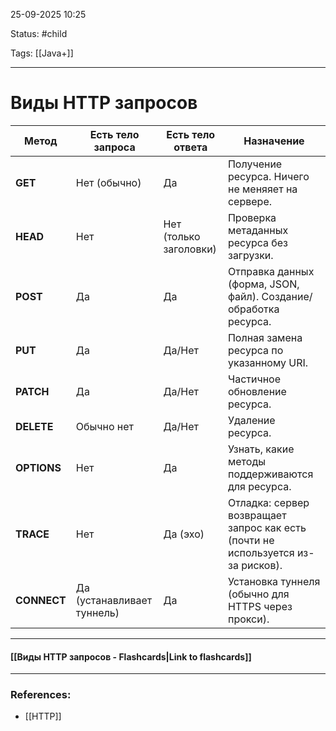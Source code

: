 
25-09-2025 10:25

Status: #child 

Tags: [[Java+]]

---
# Виды HTTP запросов

| Метод       | Есть тело запроса          | Есть тело ответа       | Назначение                                                                       |
| ----------- | -------------------------- | ---------------------- | -------------------------------------------------------------------------------- |
| **GET**     | Нет (обычно)               | Да                     | Получение ресурса. Ничего не меняяет на сервере.                                 |
| **HEAD**    | Нет                        | Нет (только заголовки) | Проверка метаданных ресурса без загрузки.                                        |
| **POST**    | Да                         | Да                     | Отправка данных (форма, JSON, файл). Создание/обработка ресурса.                 |
| **PUT**     | Да                         | Да/Нет                 | Полная замена ресурса по указанному URI.                                         |
| **PATCH**   | Да                         | Да/Нет                 | Частичное обновление ресурса.                                                    |
| **DELETE**  | Обычно нет                 | Да/Нет                 | Удаление ресурса.                                                                |
| **OPTIONS** | Нет                        | Да                     | Узнать, какие методы поддерживаются для ресурса.                                 |
| **TRACE**   | Нет                        | Да (эхо)               | Отладка: сервер возвращает запрос как есть (почти не используется из-за рисков). |
| **CONNECT** | Да (устанавливает туннель) | Да                     | Установка туннеля (обычно для HTTPS через прокси).                               |

----
#### [[Виды HTTP запросов - Flashcards|Link to flashcards]]



---
### References:

- [[HTTP]]